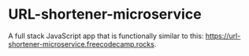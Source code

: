 # URL-shortener-microservice
A full stack JavaScript app that is functionally similar to this: https://url-shortener-microservice.freecodecamp.rocks.
